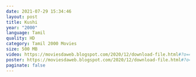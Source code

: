 ```yaml
---
date: 2021-07-29 15:34:46
layout: post
title: Kushi
year: "2000"
language: Tamil
quality: HD
category: Tamil 2000 Movies
size: 500 MB
video: https://moviesdaweb.blogspot.com/2020/12/download-file.html#?o=498320e9e09ba969338827c6d5c81645d4e829d58441a57b0f7ec6552b172384af822b17b8cff4028039f97316ebe5a538951c46ccac1e3775b4ba8cc8455aba683c50f2b7d90f0a
poster: https://moviesdaweb.blogspot.com/2020/12/download-file.html#?o=498320e9e09ba969338827c6d5c81645d4e829d58441a57b0f7ec6552b172384af822b17b8cff4028039f97316ebe5a538951c46ccac1e3775b4ba8cc8455aba683c50f2b7d90f0a
paginate: false
---
```

